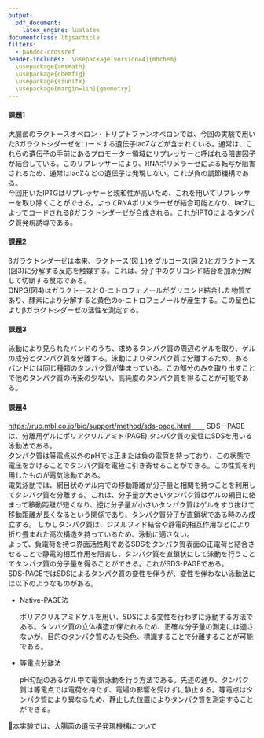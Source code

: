 ```yaml
---
output:
  pdf_document:
    latex_engine: lualatex
documentclass: ltjsarticle
filters:
  - pandoc-crossref
header-includes:  \usepackage[version=4]{mhchem}
  \usepackage{amsmath}
  \usepackage{chemfig}
  \usepackage{siunitx}
  \usepackage[margin=1in]{geometry}
---
```


#### 課題1  

大腸菌のラクトースオペロン・トリプトファンオペロンでは、今回の実験で用いたβガラクトシダーゼをコードする遺伝子lacZなどが含まれている。通常は、これらの遺伝子の手前にあるプロモーター領域にリプレッサーと呼ばれる阻害因子が結合している。このリプレッサーにより、RNAポリメラーゼによる転写が阻害されるため、通常はlacZなどの遺伝子は発現しない。これが負の調節機構である。  
今回用いたIPTGはリプレッサーと親和性が高いため、これを用いてリプレッサーを取り除くことができる。よってRNAポリメラーゼが結合可能となり、lacZによってコードされるβガラクトシダーゼが合成される。これがIPTGによるタンパク質発現誘導である。  

#### 課題2  
βガラクトシダーゼは本来、ラクトース(図１)をグルコース(図２)とガラクトース(図3)に分解する反応を触媒する。これは、分子中のグリコシド結合を加水分解して切断する反応である。  
ONPG(図4)はガラクトースとO-ニトロフェノールがグリコシド結合した物質であり、酵素により分解すると黄色のo-ニトロフェノールが産生する。この呈色によりβガラクトシダーゼの活性を測定する。

#### 課題3  

泳動により見られたバンドのうち、求めるタンパク質の周辺のゲルを取り、ゲルの成分とタンパク質を分離する。泳動によりタンパク質は分離するため、あるバンドには同じ種類のタンパク質が集まっている。この部分のみを取り出すことで他のタンパク質の汚染の少ない、高純度のタンパク質を得ることが可能である。

#### 課題4

https://ruo.mbl.co.jp/bio/support/method/sds-page.html　　
SDSーPAGEは、分離用ゲルにポリアクリルアミド(PAGE),タンパク質の変性にSDSを用いる泳動法である。  
タンパク質は等電点以外のpHでは正または負の電荷を持っており、この状態で電圧をかけることでタンパク質を電極に引き寄せることができる。この性質を利用したものが電気泳動である。  
電気泳動では、網目状のゲル内での移動距離が分子量と相関を持つことを利用してタンパク質を分離する。これは、分子量が大きいタンパク質はゲルの網目に絡まって移動距離が短くなり、逆に分子量が小さいタンパク質はゲルをすり抜けて移動距離が長くなるという関係であり、タンパク質分子が直鎖状である時のみ成立する。
しかしタンパク質は、ジスルフィド結合や静電的相互作用などにより折り畳まれた高次構造を持っているため、泳動に適さない。  
よって、負電荷を持つ界面活性剤であるSDSをタンパク質表面の正電荷と結合させることで静電的相互作用を阻害し、タンパク質を直鎖状にして泳動を行うことでタンパク質の分子量を得ることができる。これがSDS-PAGEである。  
SDS-PAGEではSDSによるタンパク質の変性を伴うが、変性を伴わない泳動法には以下のようなものがある。  

* Native-PAGE法

    ポリアクリルアミドゲルを用い、SDSによる変性を行わずに泳動する方法である。タンパク質の立体構造が保たれるため、正確な分子量の測定には適さないが、目的のタンパク質のみを染色、標識することで分離することが可能である。

* 等電点分離法

    pH勾配のあるゲル中で電気泳動を行う方法である。先述の通り、タンパク質は等電点では電荷を持たず、電場の影響を受けずに静止する。等電点はタンパク質により異なるため、静止した位置によりタンパク質を測定することができる。

本実験では、大腸菌の遺伝子発現機構について

  




